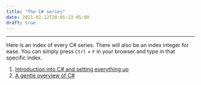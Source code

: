 ```yaml
---
title: "The C# series"
date: 2021-02-12T20:05:13-05:00
draft: true
---
```


------------------

Here is an index of every C# series. There will also be an index integer for ease. You can simply press `Ctrl` + `F` in your browser and type in that specific index.

1. [Introduction into C# and setting everything up](/tutorials/csharp/00_introduction)
2. [A gentle overview of C#](/tutorials/csharp/01_overview)
